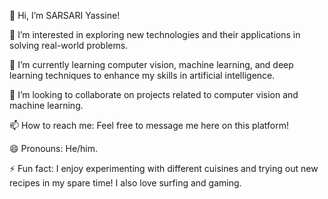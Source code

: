 👋 Hi, I’m SARSARI Yassine!

👀 I’m interested in exploring new technologies and their applications in solving real-world problems.

🌱 I’m currently learning computer vision, machine learning, and deep learning techniques to enhance my skills in artificial intelligence.

💞️ I’m looking to collaborate on projects related to computer vision and machine learning.

📫 How to reach me: Feel free to message me here on this platform!
 
😄 Pronouns: He/him.

⚡ Fun fact: I enjoy experimenting with different cuisines and trying out new recipes in my spare time! I also love surfing and gaming.


<!---
SARSARI13/SARSARI13 is a ✨ special ✨ repository because its `README.md` (this file) appears on your GitHub profile.
You can click the Preview link to take a look at your changes.
--->

